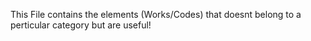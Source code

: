 This File contains the elements (Works/Codes) that doesnt belong to a perticular category but are useful!

